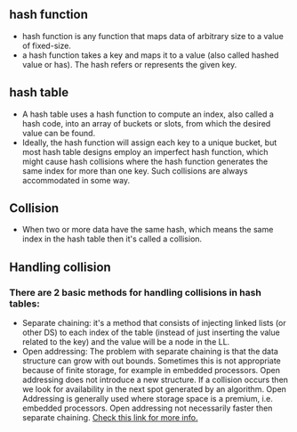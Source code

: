 ## hash function
* hash function is any function that maps data of arbitrary size to a value of fixed-size.
* a hash function takes a key and maps it to a value (also called hashed value or has). The hash refers or represents the given key.

## hash table
* A hash table uses a hash function to compute an index, also called a hash code, into an array of buckets or slots, from which the desired value can be found.
* Ideally, the hash function will assign each key to a unique bucket, but most hash table designs employ an imperfect hash function, which might cause hash collisions where the hash function generates the same index for more than one key. Such collisions are always accommodated in some way.

## Collision
* When two or more data have the same hash, which means the same index in the hash table then it's called a collision.

## Handling collision
### There are 2 basic methods for handling collisions in hash tables:
* Separate chaining: it's a  method that consists of injecting linked lists (or other DS) to each index of the table (instead of just inserting the value related to the key) and the value will be a node in the LL.
* Open addressing: The problem with separate chaining is that the data structure can grow with out bounds. Sometimes this is not appropriate because of finite storage, for example in embedded processors. Open addressing does not introduce a new structure.  If a collision occurs then we look for availability in the next spot generated by an algorithm. Open Addressing is generally used where storage space is a premium, i.e. embedded processors. Open addressing not necessarily faster then separate chaining.
[Check this link for more info.](http://www.csl.mtu.edu/cs2321/www/newLectures/17_Hash_Tables_Collisions.html)
 